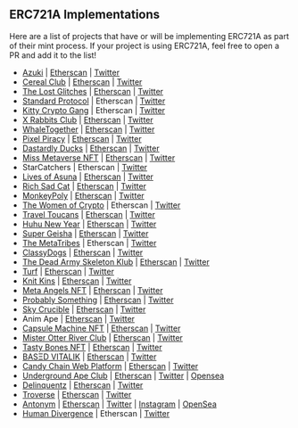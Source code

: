 ## ERC721A Implementations

Here are a list of projects that have or will be implementing ERC721A as part of their mint process. If your project is using ERC721A, feel free to open a PR and add it to the list!

- [Azuki](https://www.azuki.com/) | [Etherscan](https://etherscan.io/address/0xed5af388653567af2f388e6224dc7c4b3241c544) | [Twitter](https://twitter.com/AzukiZen) 
- [Cereal Club](https://www.cerealclub.io/) | [Etherscan](https://etherscan.io/address/0x9e8b85dbb082255bd81c5b25323b694bc799a616) | [Twitter](https://twitter.com/cerealclubnft)
- [The Lost Glitches](https://playlostglitches.com/) | [Etherscan](https://etherscan.io/address/0x8460bb8eb1251a923a31486af9567e500fc2f43f) | [Twitter](https://twitter.com/TheLostGlitches)
- [Standard Protocol](https://standard.tech/) | Etherscan | [Twitter](https://twitter.com/standardweb3)
- [Kitty Crypto Gang](https://www.kittycryptogang.com/) | Etherscan | [Twitter](https://twitter.com/KittyCryptoGang)
- [X Rabbits Club](https://xrabbits.club/) | [Etherscan](https://etherscan.io/address/0x534d37c630b7e4d2a6c1e064f3a2632739e9ee04) | [Twitter](https://twitter.com/XRabbitsClub)
- [WhaleTogether](https://whaletogether.com/) | [Etherscan](https://etherscan.io/address/0x417737d49a175D62625154262d8569D3890425ae) | [Twitter](https://twitter.com/WhaleTogether)
- [Pixel Piracy](https://pixelpiracy.io/) | [Etherscan](https://etherscan.io/address/0x1af1f96e6cbf2a038b056acac1603170f9967cb5) | [Twitter](https://twitter.com/pixelpiracynft)
- [Dastardly Ducks](https://www.dastardlyducks.com) | [Etherscan](https://etherscan.io/address/0x5472896e283ebcb13924c659c9db594aa9dc05a4#code) | [Twitter](https://www.twitter.com/dastardlyducks)
- [Miss Metaverse NFT](https://www.missmetaverse.io/) | [Etherscan](https://etherscan.io/address/0xdE1Ba923233Fa1736992F7d5824C3B086b86f67c) | [Twitter](https://twitter.com/MissMetaNFT)
- StarCatchers | Etherscan | [Twitter](https://twitter.com/StarcatchersNFT/)
- [Lives of Asuna](https://livesofasuna.com/) | [Etherscan](https://etherscan.io/address/0xaf615b61448691fc3e4c61ae4f015d6e77b6cca8) | [Twitter](https://twitter.com/LivesOfAsuna)
- [Rich Sad Cat](https://richsadcat.xyz/) | [Etherscan](https://etherscan.io/address/0x8dCCd0ac948d4dd262fBD0e679c3d54677F56B34) | [Twitter](https://twitter.com/richsadcatnft)
- [MonkeyPoly](http://monkeypoly.com/) | [Etherscan](https://etherscan.io/address/0xc3d39585afC382527b9192C9032f443524b46457) | [Twitter](https://twitter.com/themonkeypoly)
- [The Women of Crypto](https://womenofcrypto.io/) | Etherscan | [Twitter](https://twitter.com/womenofcrypto_)
- [Travel Toucans](https://www.travelToucans.com/) | [Etherscan](https://etherscan.io/address/0xb5e629966f7c47c7a020486b59ec1fda03911d28) | [Twitter](https://twitter.com/TravelToucans)
- [Huhu New Year](https://huhunft.com) | [Etherscan](https://etherscan.io/address/0x1c69a454bd92974ffaf67a8a5203dd8223d8fd37) | [Twitter](https://twitter.com/HuhuNFT)
- [Super Geisha](https://www.supergeisha.io/) | [Etherscan](https://etherscan.io/address/0x2afb30418504d3c6ecfa2cb40012804e52ced20a) | [Twitter](https://twitter.com/CryptoGeisha)
- [The MetaTribes](https://themetatribes.com/) | Etherscan | [Twitter](https://twitter.com/themetatribes)
- [ClassyDogs](https://classydogs.io/) | [Etherscan](https://etherscan.io/address/0xe317e1386fbf3d425f0523b484c504ce2125724c) | [Twitter](https://twitter.com/Classy_dogs)
- [The Dead Army Skeleton Klub](https://www.thedeadarmyskeletonklub.army/) | [Etherscan](https://etherscan.io/address/0x19d84b2a4b21910339af097a1bddb48682d6f47d#code) | [Twitter](https://twitter.com/The_DASK)
- [Turf](https://turf.dev/) | [Etherscan](https://etherscan.io/address/0x55d89273143de3de00822c9271dbcbd9b44b44c6) | [Twitter](https://twitter.com/turfnft)
- [Knit Kins](https://knitkins.com) | [Etherscan](https://etherscan.io/address/0xD0A8bD7933d9C607b3FBBa7213e67b79e9bd07F6) | [Twitter](https://twitter.com/KnitKinsNFT)
- [Meta Angels NFT](https://www.metaangelsnft.com) | [Etherscan](https://etherscan.io/address/0xaD265Ab9B99296364F13Ce5b8B3e8d0998778bfb) | [Twitter](https://twitter.com/meta_angels)
- [Probably Something](https://probablysomething.io/) | [Etherscan](https://etherscan.io/address/0x0e6c54bdf6bfc75777c23dd2b7504d82b484582a) | [Twitter](https://twitter.com/ProblySomething)
- [Sky Crucible](https://skycrucible.xyz) | [Etherscan](https://etherscan.io/address/0x25a4f45d88b6d48a2ec2c87f5ef7f6af65db9d8e) | [Twitter](https://twitter.com/SkyCrucible) 
- Anim Ape | [Etherscan](https://etherscan.io/address/0xc4f44b646353b1a07053ebc939954f62d35c80b8) | [Twitter](https://twitter.com/Mysthereum_NFT)
- [Capsule Machine NFT](https://www.capsulemachinenft.com/) | [Etherscan](https://etherscan.io/address/0xc19ced6633f0da7cef642b7a3f6b3ff0bb2465c0) | [Twitter](https://twitter.com/_capsulemachine) 
- [Mister Otter River Club](https://morc.vercel.app/) | [Etherscan](https://etherscan.io/address/0xa8c724a829a48f551950a783c6ec50e728725026) | [Twitter](https://twitter.com/misterotternft) 
- [Tasty Bones NFT](https://tastybones.xyz/) | [Etherscan](https://etherscan.io/address/0x1b79c7832ed9358E024F9e46E9c8b6f56633691B) | [Twitter](https://twitter.com/tastybonesnft) 
- [BASΞD VITALIK](https://basedvitalik.io/) | [Etherscan](https://etherscan.io/address/0xea2dc6f116a4c3d6a15f06b4e8ad582a07c3dd9c) | [Twitter](https://twitter.com/art101nft) 
- [Candy Chain Web Platform](https://candychain.io) | [Etherscan](https://etherscan.io/address/0x3F28468BC569DcC8E58B465Fa4893340aEB1Cc54) | [Twitter](https://twitter.com/Candy_Chain_)
- [Underground Ape Club](https://undergroundape.club/) | [Etherscan](https://etherscan.io/address/0xB94b38fCb227350989f95F54F54f43b5Fcc3ccff) | [Twitter](https://twitter.com/undergroundapes) | [Opensea](https://opensea.io/collection/uacofficial)
- [Delinquentz](https://delinquentz.io/) | [Etherscan](https://etherscan.io/address/0xE4Ee205AF5113e479A0F2FBd25be2eF0C17f952d) | [Twitter](https://twitter.com/dlnqntz) 
- [Troverse](https://troverse.io/) | [Etherscan](https://etherscan.io/address/0x762bc5880f128dcac29cffdde1cf7ddf4cfc39ee) | [Twitter](https://twitter.com/TroverseNFT) 
- [Antonym](https://www.antonymnft.com/) | [Etherscan](https://etherscan.io/address/0x7e3Ef31186D1BEc0D3f35aD701D065743B84C790) | [Twitter](https://twitter.com/AntonymNFT) | [Instagram](https://www.instagram.com/antonym.eth/) | [OpenSea](https://opensea.io/collection/antonymgenesis)
- [Human Divergence](https://www.humandivergence.com) | Etherscan | [Twitter](https://twitter.com/humandivergence)
